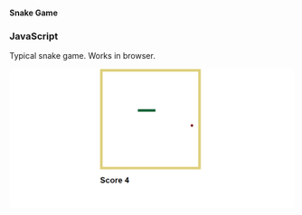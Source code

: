 <h4>Snake Game</h4>
<h3>JavaScript</h3>

<p>Typical snake game. Works in browser.</p>
<img src="./preview.png">
